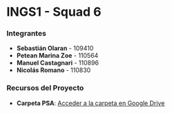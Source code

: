 # **INGS1 - Squad 6**

### **Integrantes**

- **Sebastián Olaran** - 109410  
- **Petean Marina Zoe** - 110564  
- **Manuel Castagnari** - 110896  
- **Nicolás Romano** - 110830  

### **Recursos del Proyecto**

- **Carpeta PSA**: [Acceder a la carpeta en Google Drive](https://drive.google.com/drive/folders/1eaLCwD-zos2RKQ3WIgxafb-3jXitogM-)
